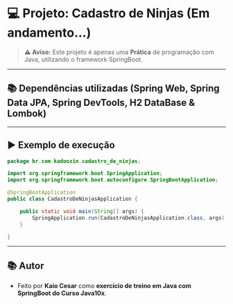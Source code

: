 # 💻 Projeto: Cadastro de Ninjas (Em andamento...)

> **⚠️ Aviso:** Este projeto é apenas uma **Prática** de programação com Java, utilizando o framework SpringBoot.
---

## 📚 Dependências utilizadas (Spring Web, Spring Data JPA, Spring DevTools, H2 DataBase & Lombok)
---

## ▶️ Exemplo de execução

```java
package br.com.kadoozin.cadastro_de_ninjas;

import org.springframework.boot.SpringApplication;
import org.springframework.boot.autoconfigure.SpringBootApplication;

@SpringBootApplication
public class CadastroDeNinjasApplication {

	public static void main(String[] args) {
		SpringApplication.run(CadastroDeNinjasApplication.class, args);
	}

}

```

---

## 📚 Autor

- Feito por **Kaio Cesar** como **exercício de treino em Java com SpringBoot do Curso Java10x**.
